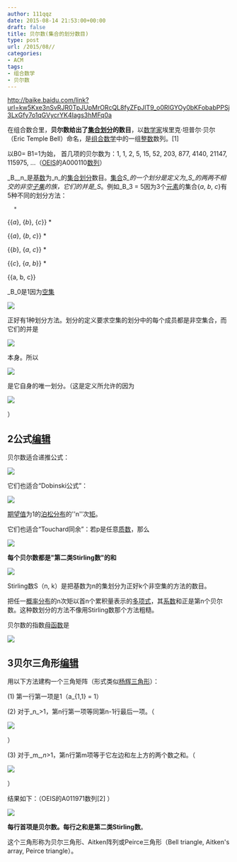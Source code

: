 ```yaml
---
author: 111qqz
date: 2015-08-14 21:53:00+00:00
draft: false
title: 贝尔数(集合的划分数目)
type: post
url: /2015/08//
categories:
- ACM
tags:
- 组合数学
- 贝尔数
---
```


http://baike.baidu.com/link?url=kw5Kxe3nSvRJR0TpJUpMrORcQL8fyZFpJlT9_o0RlGYOy0bKFobabPPSj3LxGfy7o1qGVycrYK4Iags3hMFq0a


在组合数合里，**贝尔数给出了[集合划分](http://baike.baidu.com/view/2797429.htm)的数目**，以[数学家](http://baike.baidu.com/view/66878.htm)埃里克·坦普尔·贝尔（Eric Temple Bell）命名，是[组合数学](http://baike.baidu.com/view/44868.htm)中的一组[整数](http://baike.baidu.com/view/71484.htm)数列。[1]




以B0= B1=1为始， 首几项的贝尔数为：1, 1, 2, 5, 15, 52, 203, 877, 4140, 21147, 115975, …（[OEIS](http://baike.baidu.com/view/6942297.htm)的A000110[数列](http://baike.baidu.com/view/39749.htm)）







_B__n_是[基数](http://baike.baidu.com/view/131521.htm)为_n_的[集合划分](http://baike.baidu.com/view/2797429.htm)数目。[集合](http://baike.baidu.com/subview/15216/10703233.htm)_S_的一个划分是定义为_S_的两两不相交的非空[子集](http://baike.baidu.com/view/276935.htm)的族，它们的并是_S_。例如_B_3 = 5因为3个[元素](http://baike.baidu.com/subview/19993/7619296.htm)的集合{_a_, _b_, _c_}有5种不同的划分方法：





	  * 


{{_a_}, {_b_}, {_c_}}
	  * 


{{_a_}, {_b_, _c_}}
	  * 


{{_b_}, {_a_, _c_}}
	  * 


{{_c_}, {_a_, _b_}}
	  * 


{{a, b, c}}





_B_0是1因为[空集](http://baike.baidu.com/view/276926.htm)


![](https://111qqz.com/wp-content/uploads/2015/11/58ee3d6d55fbb2fb37e2ad094d4a20a44723dce4.jpg)



正好有1种划分方法。划分的定义要求空集的划分中的每个成员都是非空集合，而它们的并是


![](https://111qqz.com/wp-content/uploads/2015/11/58ee3d6d55fbb2fb37e2ad094d4a20a44723dce4.jpg)



本身。所以


![](https://111qqz.com/wp-content/uploads/2015/11/58ee3d6d55fbb2fb37e2ad094d4a20a44723dce4.jpg)



是它自身的唯一划分。（这是定义所允许的因为


![](https://111qqz.com/wp-content/uploads/2015/11/5243fbf2b211931313c10aab67380cd791238d2f.jpg)



）









## 2公式[编辑](http://baike.baidu.com/link?url=kw5Kxe3nSvRJR0TpJUpMrORcQL8fyZFpJlT9_o0RlGYOy0bKFobabPPSj3LxGfy7o1qGVycrYK4Iags3hMFq0a)




贝尔数适合递推公式：







![](https://111qqz.com/wp-content/uploads/2015/11/d833c895d143ad4bf82bb2db80025aafa40f06a7.jpg)








它们也适合“Dobinski公式”：







![](https://111qqz.com/wp-content/uploads/2015/11/500fd9f9d72a6059a81715012a34349b033bbaa2.jpg)



[期望值](http://baike.baidu.com/view/476035.htm)为1的[泊松分布](http://baike.baidu.com/view/79815.htm)的''n''次[矩](http://baike.baidu.com/view/294546.htm)。






它们也适合“Touchard同余”：若p是任意[质数](http://baike.baidu.com/view/10626.htm)，那么







![](https://111qqz.com/wp-content/uploads/2015/11/b64543a98226cffc235e4ba9bb014a90f603eab1.jpg)








**每个贝尔数都是"第二类Stirling数"的和**







![](https://111qqz.com/wp-content/uploads/2015/11/0dd7912397dda144047f98a9b0b7d0a20cf486b3.jpg)








Stirling数S（n, k）是把基数为n的集划分为正好k个非空集的方法的数目。




把任一[概率分布](http://baike.baidu.com/view/45323.htm)的n次矩以首n个累积量表示的[多项式](http://baike.baidu.com/view/613580.htm)，其[系数](http://baike.baidu.com/view/960.htm)和正是第n个贝尔数。这种数划分的方法不像用Stirling数那个方法粗糙。




贝尔数的指数[母函数](http://baike.baidu.com/view/2415279.htm)是







![](https://111qqz.com/wp-content/uploads/2015/11/472309f79052982209d4cdd8d5ca7bcb0b46d4c2.jpg)











## 3贝尔三角形[编辑](http://baike.baidu.com/link?url=kw5Kxe3nSvRJR0TpJUpMrORcQL8fyZFpJlT9_o0RlGYOy0bKFobabPPSj3LxGfy7o1qGVycrYK4Iags3hMFq0a)




用以下方法建构一个三角矩阵（形式类似[杨辉三角形](http://baike.baidu.com/view/298289.htm)）：




(1) 第一行第一项是1（a_{1,1} = 1）






(2) 对于_n_>1，第n行第一项等同第n-1行最后一项。（


![](https://111qqz.com/wp-content/uploads/2015/11/7dd98d1001e9390198d1792579ec54e737d196de.jpg)



）








(3) 对于_m_,_n_>1，第n行第m项等于它左边和左上方的两个数之和。（


![](https://111qqz.com/wp-content/uploads/2015/11/cb8065380cd791233023606faf345982b3b780ee.jpg)



）






结果如下：（OEIS的A011971数列[2] ）







![](https://111qqz.com/wp-content/uploads/2015/11/cc11728b4710b912cd3102e5c1fdfc039245223c.jpg)








**每行首项是贝尔数。每行之和是第二类Stirling数**。




这个三角形称为贝尔三角形、Aitken阵列或Peirce三角形（Bell triangle, Aitken's array, Peirce triangle）。




